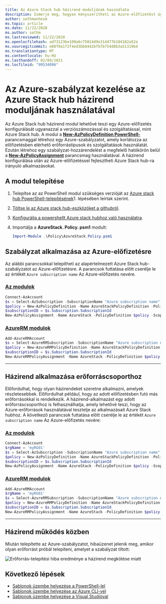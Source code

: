 ```yaml
---
title: Az Azure Stack hub házirend moduljának használata
description: Ismerje meg, hogyan kényszerítheti az Azure-előfizetést úgy, hogy az Azure Stack hub-előfizetéshez hasonlóan viselkedjen
author: sethmanheim
ms.topic: article
ms.date: 11/22/2020
ms.author: sethm
ms.lastreviewed: 11/22/2020
ms.openlocfilehash: ad73123be109a6c75014d9e314477b184182a52e
ms.sourcegitcommit: e88f0a1f2f4ed3bb8442bfb7b754d8b3a51319b4
ms.translationtype: MT
ms.contentlocale: hu-HU
ms.lasthandoff: 02/04/2021
ms.locfileid: "99534096"
---
```

# <a name="manage-azure-policy-using-the-azure-stack-hub-policy-module"></a>Az Azure-szabályzat kezelése az Azure Stack hub házirend moduljának használatával

Az Azure Stack hub házirend modul lehetővé teszi egy Azure-előfizetés konfigurálását ugyanazzal a verziószámozással és szolgáltatással, mint Azure Stack hub. A modul a [**New-AzPolicyDefinition PowerShell-**](/powershell/module/Az.resources/new-Azpolicydefinition) parancsmaggal létrehoz egy Azure-szabályzatot, amely korlátozza az előfizetésben elérhető erőforrástípusok és szolgáltatások használatát. Ezután létrehoz egy szabályzat-hozzárendelést a megfelelő hatókörön belül a [**New-AzPolicyAssignment**](/powershell/module/Az.resources/new-Azpolicyassignment) parancsmag használatával. A házirend konfigurálása után az Azure-előfizetéssel fejlesztheti Azure Stack hub-ra irányuló alkalmazásokat.

## <a name="install-the-module"></a>A modul telepítése

1. Telepítse az az PowerShell modul szükséges verzióját az [Azure stack hub PowerShell-telepítésének](../operator/powershell-install-az-module.md)1. lépésében leírtak szerint.
2. [Töltse le az Azure stack hub-eszközöket a githubról](../operator/azure-stack-powershell-download.md).
3. [Konfigurálja a powershellt Azure stack hubhoz való használatra](azure-stack-powershell-configure-user.md).
4. Importálja a **AzureStack. Policy. psm1** modult:

   ```powershell
   Import-Module .\Policy\AzureStack.Policy.psm1
   ```

## <a name="apply-policy-to-azure-subscription"></a>Szabályzat alkalmazása az Azure-előfizetésre

Az alábbi parancsokkal telepítheti az alapértelmezett Azure Stack hub-szabályzatot az Azure-előfizetésre. A parancsok futtatása előtt cserélje le az értékét `Azure subscription name` Az Azure-előfizetés nevére.

### <a name="az-modules"></a>[Az modulok](#tab/az1)

```powershell
Connect-AzAccount
$s = Select-AzSubscription -SubscriptionName "Azure subscription name"
$policy = New-AzPolicyDefinition -Name AzureStackPolicyDefinition -Policy (Get-AzsPolicy)
$subscriptionID = $s.Subscription.SubscriptionId
New-AzPolicyAssignment -Name AzureStack -PolicyDefinition $policy -Scope /subscriptions/$subscriptionID
```
### <a name="azurerm-modules"></a>[AzureRM modulok](#tab/azurerm1)

```powershell
Add-AzureRMAccount
$s = Select-AzureRMSubscription -SubscriptionName "Azure subscription name"
$policy = New-AzureRMPolicyDefinition -Name AzureStackPolicyDefinition -Policy (Get-AzsPolicy)
$subscriptionID = $s.Subscription.SubscriptionId
New-AzureRMPolicyAssignment -Name AzureStack -PolicyDefinition $policy -Scope /subscriptions/$subscriptionID
```

---

## <a name="apply-policy-to-a-resource-group"></a>Házirend alkalmazása erőforráscsoporthoz

Előfordulhat, hogy olyan házirendeket szeretne alkalmazni, amelyek részletesebbek. Előfordulhat például, hogy az adott előfizetésben futó más erőforrásokkal is rendelkezik. A házirend-alkalmazást egy adott erőforráscsoporthoz is felhasználhatja, amely lehetővé teszi, hogy az Azure-erőforrások használatával tesztelje az alkalmazásait Azure Stack hubhoz. A következő parancsok futtatása előtt cserélje le az értékét `Azure subscription name` Az Azure-előfizetés nevére:

### <a name="az-modules"></a>[Az modulok](#tab/az2)

```powershell
Connect-AzAccount
$rgName = 'myRG01'
$s = Select-AzSubscription -SubscriptionName "Azure subscription name"
$policy = New-AzPolicyDefinition -Name AzureStackPolicyDefinition -Policy (Get-AzsPolicy)
$subscriptionID = $s.Subscription.SubscriptionId
New-AzPolicyAssignment -Name AzureStack -PolicyDefinition $policy -Scope /subscriptions/$subscriptionID/resourceGroups/$rgName
```
### <a name="azurerm-modules"></a>[AzureRM modulok](#tab/azurerm2)
 
```powershell
Add-AzureRMAccount
$rgName = 'myRG01'
$s = Select-AzureRMSubscription -SubscriptionName "Azure subscription name"
$policy = New-AzureRMPolicyDefinition -Name AzureStackPolicyDefinition -Policy (Get-AzsPolicy)
$subscriptionID = $s.Subscription.SubscriptionId
New-AzureRMPolicyAssignment -Name AzureStack -PolicyDefinition $policy -Scope /subscriptions/$subscriptionID/resourceGroups/$rgName
```

---

## <a name="policy-in-action"></a>Házirend működés közben

Miután telepítette az Azure-szabályzatot, hibaüzenet jelenik meg, amikor olyan erőforrást próbál telepíteni, amelyet a szabályzat tiltott:

![Erőforrás-telepítési hiba eredménye a házirend megkötése miatt](./media/azure-stack-policy-module/image1.png)

## <a name="next-steps"></a>Következő lépések

* [Sablonok üzembe helyezése a PowerShell-lel](azure-stack-deploy-template-powershell.md)
* [Sablonok üzembe helyezése az Azure CLI-vel](azure-stack-deploy-template-command-line.md)
* [Sablonok üzembe helyezése a Visual Studióval](azure-stack-deploy-template-visual-studio.md)
